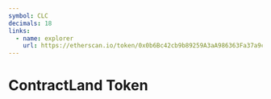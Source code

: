 ```yaml
---
symbol: CLC
decimals: 18
links:
  - name: explorer
    url: https://etherscan.io/token/0x0b6Bc42cb9b89259A3aA986363Fa37a9cbF03b8E
---
```


# ContractLand Token
